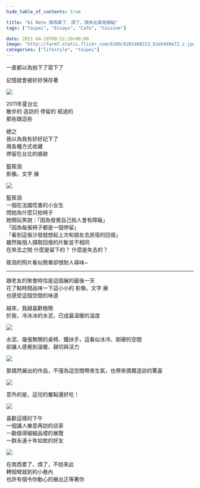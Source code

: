 ```yaml
---
hide_table_of_contents: true

title: "61 Note 南西累了、煩了，請來此尋覓靜縊"
tags: ["Taipei", "Essays", "Cafe", "Cuisine"]

date: 2011-04-10T09:52:29+08:00
image: "http://farm7.static.flickr.com/6180/6201408213_b2eb948e72_z.jpg"
categories: ["lifestyle", "taipei"]
---
```


一直都以為拍下了寫下了

記憶就會被好好保存著

![](http://farm7.static.flickr.com/6177/6201919254_af0ac086ba_z.jpg)

2011年夏台北  
散步的 造訪的 停留的 經過的  
那些跟這些

總之  
我以為我有好好記下了  
用各種方式收藏  
停留在台北的痕跡         

籃筱涵  
影像。文字 展

![](http://farm7.static.flickr.com/6142/6201404407_9f0cdefac3_z.jpg)

籃筱涵  
一個在法國唸書的小女生  
問她為什麼只拍椅子  
她開玩笑說：「因為發覺自己拍人會有障礙」  
「因為每張椅子都是一個停留」  
「看到這張沙發就想起上次和朋友去民宿的回億」  
雖然每個人擷取回億的片斷並不相同  
在來去之間  什麼是留下的？  什麼是失去的？

筱涵的照片看似簡單卻很耐人尋味~

---

跟老友的聚會時恰是這個展的最後一天  
花了點時間品味一下這小小的 影像。文字 展  
也感受這個空間的味道

越來，我越喜歡極簡  
於我，冷冰冰的水泥，已成最溫暖的溫度

![](http://farm7.static.flickr.com/6156/6201406499_8ab503bb13_z.jpg)

水泥、幾張無關的桌椅、鐵扶手，這看似冰冷、剛硬的空間  
卻讓人感覺到溫暖、親切與活力

![](http://farm7.static.flickr.com/6154/6201918622_f0e513641e_z.jpg)

那偶然展出的作品，不僅為這空間帶來生氣，也帶來偶爾造訪的驚喜

![](http://farm7.static.flickr.com/6180/6201408213_b2eb948e72_z.jpg)

意外的是，這兒的餐點還好吃！

![](http://farm7.static.flickr.com/6157/6201917176_437ec4fdc6_z.jpg)

喜歡這樣的下午  
一個讓人樂意再訪的店家  
一齣值得細細品嚐的展覽  
一群永遠十年如故的好友

![](http://farm7.static.flickr.com/6154/6201409157_d2b1980e64_z.jpg)

在南西累了、煩了，不妨來此  
轉個彎就到的小巷內  
也許有個令你動心的展出正等著你
